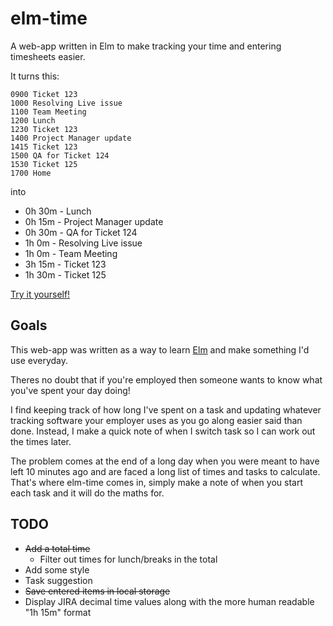 # elm-time

A web-app written in Elm to make tracking your time and entering timesheets easier. 

It turns this:
```
0900 Ticket 123
1000 Resolving Live issue
1100 Team Meeting
1200 Lunch
1230 Ticket 123
1400 Project Manager update
1415 Ticket 123
1500 QA for Ticket 124
1530 Ticket 125
1700 Home
```

into

* 0h 30m - Lunch
* 0h 15m - Project Manager update
* 0h 30m - QA for Ticket 124
* 1h 0m - Resolving Live issue
* 1h 0m - Team Meeting
* 3h 15m - Ticket 123
* 1h 30m - Ticket 125

[Try it yourself!](http://guess-burger.github.io/time_tracker.html)

## Goals

This web-app was written as a way to learn [Elm](http://elm-lang.org/) and make something I'd use everyday. 

Theres no doubt that if you're employed then someone wants to know what you've spent your day doing!

I find keeping track of how long I've spent on a task and updating whatever tracking software your employer uses as you go along easier said than done.
Instead, I make a quick note of when I switch task so I can work out the times later.

The problem comes at the end of a long day when you were meant to have left 10 minutes ago and are faced a long list of times and tasks to calculate.
That's where elm-time comes in, simply make a note of when you start each task and it will do the maths for.

## TODO 
* ~~Add a total time~~
  * Filter out times for lunch/breaks in the total
* Add some style
* Task suggestion
* ~~Save entered items in local storage~~
* Display JIRA decimal time values along with the more human readable "1h 15m" format
